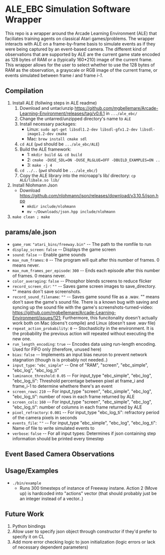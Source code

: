 # ALE_EBC Simulation Software Wrapper #

This repo is a wrapper around the Arcade Learning Environment (ALE) that faciliates training agents on classical Atari games/problems. The wrapper interacts with ALE on a frame-by-frame basis to simulate events as if they were being captured by an event-based camera. The different kind of observations that are supported by ALE are the current game state encoded as 128 bytes of RAM or a (typically 160\*210) image of the current frame. This wrapper allows for the user to select whether to use the 128 bytes of RAM as the observation, a grayscale or RGB image of the current frame, or events simulated between frame *i* and frame *i-1*.

## Compilation ##

1. Install ALE (follwing steps in ALE readme)
    1. Download and untar/unzip https://github.com/mgbellemare/Arcade-Learning-Environment/releases/tag/v0.6.1 in `.../ale_ebc/`
    2. Change the untarred/unzipped directory's name to `ALE`
    3. Install necessary packages:
        - Linux: `sudo apt-get libsdl1.2-dev libsdl-gfx1.2-dev libsdl-image1.2-dev cmake`
        - Mac: `brew install cmake sdl`
    4. `cd ALE` (`pwd` should be `.../ale_ebc/ALE`)
    5. Build the ALE framework:
        - 1: `mkdir build && cd build`
        - 2: `cmake -DUSE_SDL=ON -DUSE_RLGLUE=OFF -DBUILD_EXAMPLES=ON ..`
        - 3: `make -j 4`
    6. `cd ../..` (`pwd` should be `.../ale_ebc/`)
    7. Copy the ALE library into the microapp's lib/ directory: `cp ALE/libale.so lib/`
2. Install Nlohmann Json
    - Download https://github.com/nlohmann/json/releases/download/v3.10.5/json.hpp 
        - `mkdir include/nlohmann`
        - `mv ~/Downloads/json.hpp include/nlohmann`
3. `make clean ; make`

## params/ale.json ##

- `game_rom`: `"atari_bins/freeway.bin"` --  The path to the romfile to run
- `display_screen`: `false` -- Displays the game screen
- `sound`: `false` -- Enable game sounds
- `max_num_frames`: `0` -- The program will quit after this number of frames. 0 means never.
- `max_num_frames_per_episode`: `300` --  Ends each episode after this number of frames. 0 means never.
- `color_averaging`: `false` --  Phosphor blends screens to reduce flicker
- `record_screen_dir`: `""` -- Saves game screen images to save_directory. "" means don't save screenshots.
- `record_sound_filename`: `""` -- Saves game sound file as a .wav. "" means don't save the game's sound file. There is a known bug with saving and syncing up the sound file with the game's screenshots-turned-video: https://github.com/mgbellemare/Arcade-Learning-Environment/issues/121; Furthermore, this funcitonality doesn't actually work both on Mac (doens't compile) and Linux (doesn't save .wav file)
- `repeat_action_probability`: `0` -- Stochasticity in the environment. It is the probability the previous action will repeated without executing the new one.
- `run_length_encoding`: `true` --  Encodes data using run-length encoding. Used for FIFO only (therefore, unused here)
- `bias`: `false` -- Implements an input bias neuron to prevent network stagnation (though is is probably not needed..)
- `input_type`: `"ebc_simple"` -- One of "RAM", "screen", "ebc_simple", "ebc_log", "ebc_log_ti"
- `luminance_threshold`: `0.05` -- For input_type "ebc_simple", "ebc_log", "ebc_log_ti": Threshold percentage between pixel at frame_i and frame_i-1 to determine whethere there's an event
- `screen_rows`: `210` -- For input_type "screen", "ebc_simple", "ebc_log", "ebc_log_ti": number of rows in each frame returned by ALE 
- `screen_cols`: `160` -- For input_type "screen", "ebc_simple", "ebc_log", "ebc_log_ti": number of columns in each frame returned by ALE 
- `pixel_refractory`: `0.001` -- For input_type "ebc_log_ti": refractory period of the camera pixels in seconds 
- `events_file`: `""` -- For input_type "ebc_simple", "ebc_log", "ebc_log_ti": Name of file to write simulated events to 
- `verbose`: `false` -- For all input types: Determines if json containing step information should be printed every timestep 

## Event Based Camera Observations ##
 
## Usage/Examples ##

* `./bin/example`
    * Runs 300 timesteps of instance of Freeway instane. Action 2 (Move up) is hardcoded into "actions" vector (that should probably just be an integer instead of a vector..)

## Future Work ##

1. Python bindings
2. Allow user to specify json object through constructor if they'd prefer to specify it on CL
3. Add more error checking logic to json initialization (logic errors or lack of necessary dependent parameters)